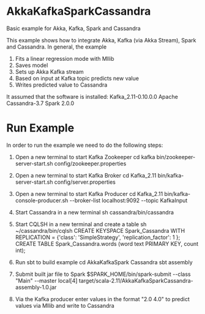 # AkkaKafkaSparkCassandra
Basic example for Akka, Kafka, Spark and Cassandra

This example shows how to integrate Akka, Kafka (via Akka Stream), Spark and Cassandra. In general, the example
1. Fits a linear regression mode with Mllib
2. Saves model
3. Sets up Akka Kafka stream
4. Based on input at Kafka topic predicts new value
5. Writes predicted value to Cassandra

It assumed that the software is installed:
Kafka_2.11-0.10.0.0
Apache Cassandra-3.7
Spark 2.0.0

# Run Example  
In order to run the example we need to do the following steps:

1) Open a new terminal to start Kafka Zookeeper
cd kafka
bin/zookeeper-server-start.sh config/zookeeper.properties

2) Open a new terminal to start Kafka Broker
cd Kafka_2.11
bin/kafka-server-start.sh config/server.properties

3) Open a new terminal to start Kafka Producer
cd Kafka_2.11
bin/kafka-console-producer.sh --broker-list localhost:9092 --topic KafkaInput

4) Start Cassandra in a new terminal
sh cassandra/bin/cassandra

5) Start CQLSH in a new terminal and create a table
sh ~/cassandra/bin/cqlsh
CREATE KEYSPACE Spark_Cassandra WITH REPLICATION = {'class': 'SimpleStrategy', 'replication_factor': 1 };
CREATE TABLE Spark_Cassandra.words (word text PRIMARY KEY, count int);

6) Run sbt to build example 
cd AkkaKafkaSpark Cassandra
sbt assembly

7) Submit built jar file to Spark
$SPARK_HOME/bin/spark-submit   --class "Main"   --master local[4] target/scala-2.11/AkkaKafkaSparkCassandra-assembly-1.0.jar

8) Via the Kafka producer enter values in the format "2.0 4.0" to predict values via Mllib and write to Cassandra

